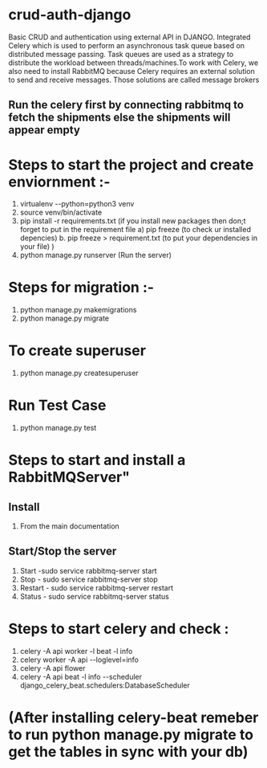 # crud-auth-django

Basic CRUD and authentication using external API in DJANGO. Integrated Celery which is used to perform an asynchronous task queue based on distributed message passing. Task queues are used as a strategy to distribute the workload between threads/machines.To work with Celery, we also need to install RabbitMQ because Celery requires an external solution to send and receive messages. Those solutions are called message brokers

## Run the celery first by connecting rabbitmq to fetch the shipments else the shipments will appear empty

# Steps to start the project and create enviornment :-

1. virtualenv --python=python3 venv
2. source venv/bin/activate
3. pip install -r requirements.txt
   (if you install new packages then don;t forget to put in the requirement file
   a) pip freeze (to check ur installed depencies)
   b. pip freeze > requirement.txt (to put your dependencies in your file)
   )
4. python manage.py runserver (Run the server)

# Steps for migration :-

1. python manage.py makemigrations
2. python manage.py migrate

# To create superuser

1.  python manage.py createsuperuser

# Run Test Case
1. python manage.py test 

# Steps to start and install a RabbitMQServer"
## Install
1. From the main documentation

## Start/Stop the server
1. Start -sudo service rabbitmq-server start 
2. Stop - sudo service rabbitmq-server stop
3. Restart - sudo service rabbitmq-server restart
4. Status - sudo service rabbitmq-server status

# Steps to start celery and check :

1. celery -A api worker -l beat -l info
2. celery worker -A api --loglevel=info
3. celery -A api flower
4. celery -A api beat -l info --scheduler django_celery_beat.schedulers:DatabaseScheduler
#   (After installing celery-beat remeber to run python manage.py migrate to get the tables in sync with your db)


